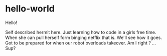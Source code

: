 # hello-world

Hello!

Self described hermit here. Just learning how to code in a girls free time. 
When she can pull herself form binging netflix that is. 
We'll see how it goes. Got to be prepared for when our robot overloads takeover. 
Am I right <instert awkward laugh here>?
<make intesne eye contact>
<realize you are making intense eye contact and quickly look away>
...
Sup?
